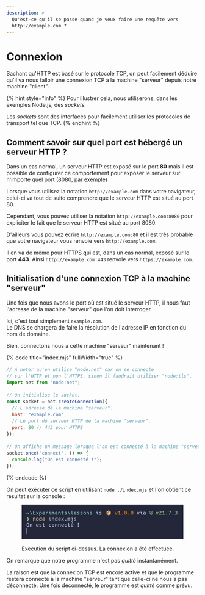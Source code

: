 ```yaml
---
description: >-
  Qu'est-ce qu'il se passe quand je veux faire une requête vers
  http://example.com ?
---
```


# Connexion

Sachant qu'HTTP est basé sur le protocole TCP, on peut facilement déduire qu'il va nous falloir une connexion TCP à la machine "serveur" depuis notre machine "client".

{% hint style="info" %}
Pour illustrer cela, nous utiliserons, dans les exemples Node.js, des _sockets._

Les _sockets_ sont des interfaces pour facilement utiliser les protocoles de transport tel que TCP.
{% endhint %}

## Comment savoir sur quel port est hébergé un serveur HTTP ?

Dans un cas normal, un serveur HTTP est exposé sur le port **80** mais il est possible de configurer ce comportement pour exposer le serveur sur n'importe quel port (8080, par exemple)

Lorsque vous utilisez la notation `http://example.com` dans votre navigateur, celui-ci va tout de suite comprendre que le serveur HTTP est situé au port 80.

Cependant, vous pouvez utiliser la notation `http://example.com:8080` pour expliciter le fait que le serveur HTTP est situé au port 8080.

D'ailleurs vous pouvez écrire `http://example.com:80` et il est très probable que votre navigateur vous renvoie vers `http://example.com`.

Il en va de même pour HTTPS qui est, dans un cas normal, exposé sur le port **443**. Ainsi `http://example.com:443` renvoie vers `https://example.com`.

## Initialisation d'une connexion TCP à la machine "serveur"

Une fois que nous avons le port où est situé le serveur HTTP, il nous faut l'adresse de la machine "serveur" que l'on doit interroger.

Ici, c'est tout simplement `example.com`.\
Le DNS se chargera de faire la résolution de l'adresse IP en fonction du nom de domaine.

Bien, connectons nous à cette machine "serveur" maintenant !

{% code title="index.mjs" fullWidth="true" %}
```javascript
// A noter qu'on utilise "node:net" car on se connecte
// sur l'HTTP et non l'HTTPS, sinon il faudrait utiliser "node:tls".
import net from "node:net";

// On initialise le socket.
const socket = net.createConnection({
  // L'adresse de la machine "serveur".
  host: "example.com",
  // Le port du serveur HTTP de la machine "serveur".
  port: 80 // 443 pour HTTPS
});

// On affiche un message lorsque l'on est connecté à la machine "serveur".
socket.once("connect", () => {
  console.log("On est connecté !");
});
```
{% endcode %}

On peut exécuter ce script en utilisant `node ./index.mjs` et l'on obtient ce résultat sur la console :

<figure><img src=".gitbook/assets/image.png" alt=""><figcaption><p>Execution du script ci-dessus. La connexion a été effectuée.</p></figcaption></figure>

On remarque que notre programme n'est pas _quitté_ instantanément.

La raison est que la connexion TCP est encore active et que le programme restera connecté à la machine "serveur" tant que celle-ci ne nous a pas déconnecté. Une fois déconnecté, le programme est _quitté_ comme prévu.
